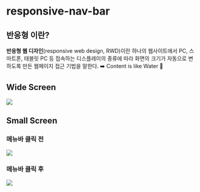 # responsive-nav-bar
## 반응형 이란?

**반응형 웹 디자인**(responsive web design, RWD)이란 하나의 웹사이트에서 PC, 스마트폰, 태블릿 PC 등 접속하는 디스플레이의 종류에 따라 화면의 크기가 자동으로 변하도록 만든 웹페이지 접근 기법을 말한다. ➡️ Content is like Water 🌊

## Wide Screen
![](https://ifh.cc/g/BbhT4H.png)

## Small Screen
### 메뉴바 클릭 전
![](https://ifh.cc/g/9yH3Mp.png)
### 메뉴바 클릭 후
![](https://ifh.cc/g/poWtZM.png)
